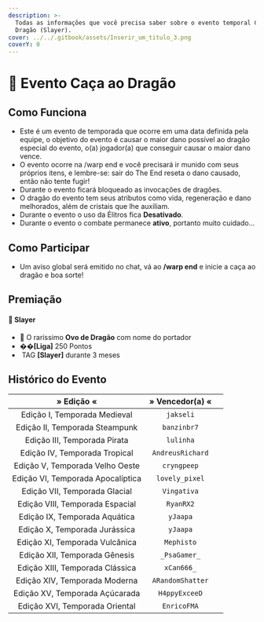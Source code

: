 ```yaml
---
description: >-
  Todas as informações que você precisa saber sobre o evento temporal Caça ao
  Dragão (Slayer).
cover: ../../.gitbook/assets/Inserir_um_titulo_3.png
coverY: 0
---
```


# 🐲 Evento Caça ao Dragão

## Como Funciona

* Este é um evento de temporada que ocorre em uma data definida pela equipe, o objetivo do evento é causar o maior dano possível ao dragão especial do evento, o(a) jogador(a) que conseguir causar o maior dano vence.
* O evento ocorre na /warp end e você precisará ir munido com seus próprios itens, e lembre-se: sair do The End reseta o dano causado, então não tente fugir!
* Durante o evento ficará bloqueado as invocações de dragões.
* O dragão do evento tem seus atributos como vida, regeneração e dano melhorados, além de cristais que lhe auxiliam.
* Durante o evento o uso da Élitros fica **Desativado**.
* Durante o evento o combate permanece **ativo**, portanto muito cuidado...

## Como Participar

* Um aviso global será emitido no chat, vá ao **/warp end** e inicie a caça ao dragão e boa sorte!

## Premiação

#### 🥇 Slayer

* 🥚 O raríssimo **Ovo de Dragão** com nome do portador
* �&#xDC8E;**\[Liga]** 250 Pontos
* <img src="../../.gitbook/assets/image (14) (1) (2).png" alt="" data-size="line"> TAG **\[Slayer]** durante 3 meses

## Histórico do Evento

<table><thead><tr><th align="center">» Edição «</th><th align="center">» Vencedor(a) «</th><th data-hidden></th></tr></thead><tbody><tr><td align="center">Edição I, Temporada Medieval</td><td align="center"><code>jakseli</code></td><td></td></tr><tr><td align="center">Edição II, Temporada Steampunk</td><td align="center"><code>banzinbr7</code></td><td></td></tr><tr><td align="center">Edição III, Temporada Pirata</td><td align="center"><code>lulinha</code></td><td></td></tr><tr><td align="center">Edição IV, Temporada Tropical</td><td align="center"><code>AndreusRichard</code></td><td></td></tr><tr><td align="center">Edição V, Temporada Velho Oeste</td><td align="center"><code>cryngpeep</code></td><td></td></tr><tr><td align="center">Edição VI, Temporada Apocalíptica</td><td align="center"><code>lovely_pixel</code></td><td></td></tr><tr><td align="center">Edição VII, Temporada Glacial</td><td align="center"><code>Vingativa</code></td><td></td></tr><tr><td align="center">Edição VIII, Temporada Espacial</td><td align="center"><code>RyanRX2</code></td><td></td></tr><tr><td align="center">Edição IX, Temporada Aquática</td><td align="center"><code>yJaapa</code></td><td></td></tr><tr><td align="center">Edição X, Temporada Jurássica</td><td align="center"><code>yJaapa</code></td><td></td></tr><tr><td align="center">Edição XI, Temporada Vulcânica</td><td align="center"><code>Mephisto</code></td><td></td></tr><tr><td align="center">Edição XII, Temporada Gênesis</td><td align="center"><code>_PsaGamer_</code></td><td></td></tr><tr><td align="center">Edição XIII, Temporada Clássica</td><td align="center"><code>xCan666_</code></td><td></td></tr><tr><td align="center">Edição XIV, Temporada Moderna</td><td align="center"><code>ARandomShatter</code></td><td></td></tr><tr><td align="center">Edição XV, Temporada Açúcarada</td><td align="center"><code>H4ppyExceeD</code></td><td></td></tr><tr><td align="center">Edição XVI, Temporada Oriental</td><td align="center"><code>EnricoFMA</code></td><td></td></tr></tbody></table>

